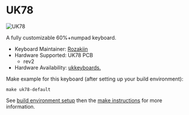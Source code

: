 # UK78

![UK78](https://imgur.com/6pUQkKP.jpg)

A fully customizable 60%+numpad keyboard.

* Keyboard Maintainer: [Rozakiin](https://github.com/rozakiin)
* Hardware Supported: UK78 PCB
  * rev2 
* Hardware Availability: [ukkeyboards.](http://ukkeyboards.bigcartel.com/)

Make example for this keyboard (after setting up your build environment):

    make uk78-default

See [build environment setup](https://docs.qmk.fm/build_environment_setup.html) then the [make instructions](https://docs.qmk.fm/make_instructions.html) for more information.
